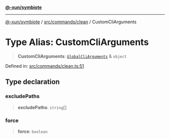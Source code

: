 [**@-xun/symbiote**](../../../../README.md)

***

[@-xun/symbiote](../../../../README.md) / [src/commands/clean](../README.md) / CustomCliArguments

# Type Alias: CustomCliArguments

> **CustomCliArguments**: [`GlobalCliArguments`](../../../configure/type-aliases/GlobalCliArguments.md) & `object`

Defined in: [src/commands/clean.ts:51](https://github.com/Xunnamius/symbiote/blob/c3f7fbdb0b36164c8890b842485989d2e0a3c698/src/commands/clean.ts#L51)

## Type declaration

### excludePaths

> **excludePaths**: `string`[]

### force

> **force**: `boolean`
